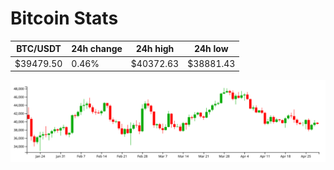 # Bitcoin Stats

BTC/USDT|24h change|24h high|24h low|
|---|---|---|---|
|$39479.50|0.46%|$40372.63|$38881.43|

<img src="./chart.svg">
